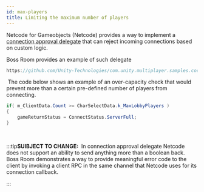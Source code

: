 ```yaml
---
id: max-players
title: Limiting the maximum number of players
---
```



Netcode for Gameobjects (Netcode) provides a way to implement a [connection approval delegate](../mlapi-api/MLAPI.NetworkManager.ConnectionApprovedDelegate.md) that can reject incoming connections based on custom logic.
​


Boss Room provides an example of such delegate

```csharp reference
https://github.com/Unity-Technologies/com.unity.multiplayer.samples.coop/blob/63ecd92e1c72b87cd87cc3cbc1de77da4271b720/Assets/BossRoom/Scripts/Server/Net/ServerGameNetPortal.cs#L242
```
​
The code below shows an example of an over-capacity check that would prevent more than a certain pre-defined number of players from connecting.
​
```csharp
if( m_ClientData.Count >= CharSelectData.k_MaxLobbyPlayers )
{
    gameReturnStatus = ConnectStatus.ServerFull;
}
```
​

:::tip**SUIBJECT TO CHANGE:**
​
In connection approval delegate Netcode does not support an ability to send anything more than a boolean back.
Boss Room demonstrates a way to provide meaningful error code to the client by invoking a client RPC in the same channel that Netcode uses for its connection callback.

:::
